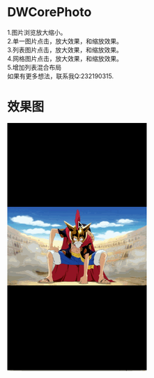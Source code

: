 # DWCorePhoto
1.图片浏览放大缩小。<br />
2.单一图片点击，放大效果，和缩放效果。<br />
3.列表图片点击，放大效果，和缩放效果。<br />
4.网格图片点击，放大效果，和缩放效果。<br />
5.增加列表混合布局<br />
如果有更多想法，联系我Q:232190315.
# 效果图
![](https://raw.githubusercontent.com/DavidWangTM/DWCorePhoto/master/1.gif)

